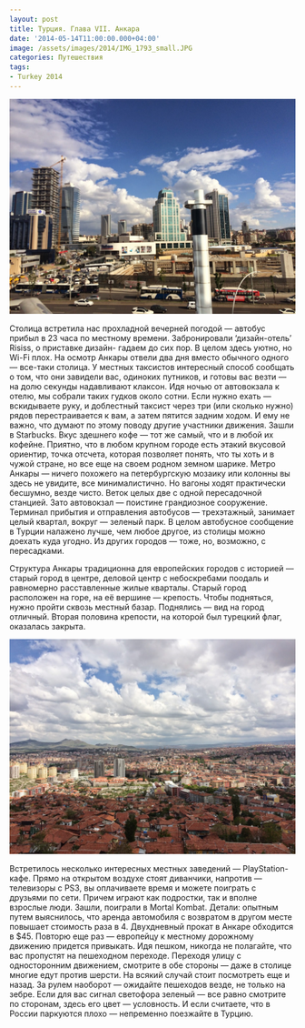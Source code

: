 ```yaml
---
layout: post
title: Турция. Глава VII. Анкара
date: '2014-05-14T11:00:00.000+04:00'
image: /assets/images/2014/IMG_1793_small.JPG
categories: Путешествия
tags:
- Turkey 2014
---
```


![](/assets/images/2014/IMG_1793.JPG)

Столица встретила нас прохладной вечерней погодой — автобус прибыл в 23 часа по местному времени. Забронировали ‘дизайн-отель’ Risiss, о приставке дизайн- гадаем до сих пор. В целом здесь уютно, но Wi-Fi плох. На осмотр Анкары отвели два дня вместо обычного одного — все-таки столица.
У местных таксистов интересный способ сообщать о том, что они завидели вас, одиноких путников, и готовы вас везти — на долю секунды надавливают клаксон. Идя ночью от автовокзала к отелю, мы собрали таких гудков около сотни. Если нужно ехать — вскидываете руку, и доблестный таксист через три (или сколько нужно) рядов перестраивается к вам, а затем пятится задним ходом. И ему не важно, что думают по этому поводу другие участники движения.
Зашли в Starbucks. Вкус здешнего кофе — тот же самый, что и в любой их кофейне. Приятно, что в любом крупном городе есть этакий вкусовой ориентир, точка отсчета, которая позволяет понять, что ты хоть и в чужой стране, но все еще на своем родном земном шарике.
Метро Анкары — ничего похожего на петербургскую мозаику или колонны вы здесь не увидите, все минималистично. Но вагоны ходят практически бесшумно, везде чисто. Веток целых две с одной пересадочной станцией. Зато автовокзал — поистине грандиозное сооружение. Терминал прибытия и отправления автобусов — трехэтажный, занимает целый квартал, вокруг — зеленый парк. В целом автобусное сообщение в Турции налажено лучше, чем любое другое, из столицы можно доехать куда угодно. Из других городов — тоже, но, возможно, с пересадками.

Структура Анкары традиционна для европейских городов с историей — старый город в центре, деловой центр с небоскребами поодаль и равномерно расставленные жилые кварталы. Старый город расположен на горе, на её вершине — крепость. Чтобы подняться, нужно пройти сквозь местный базар. Поднялись — вид на город отличный. Вторая половина крепости, на которой был турецкий флаг, оказалась закрыта.

![](/assets/images/2014/IMG_1794.JPG)

Встретилось несколько интересных местных заведений — PlayStation-кафе. Прямо на открытом воздухе стоят диванчики, напротив — телевизоры с PS3, вы оплачиваете время и можете поиграть с друзьями по сети. Причем играют как подростки, так и вполне взрослые люди. Зашли, поиграли в Mortal Kombat.
Детали: опытным путем выяснилось, что аренда автомобиля с возвратом в другом месте повышает стоимость раза в 4. Двухдневный прокат в Анкаре обходится в $45. Повторю еще раз — европейцу к местному дорожному движению придется привыкать. Идя пешком, никогда не полагайте, что вас пропустят на пешеходном переходе. Переходя улицу с односторонним движением, смотрите в обе стороны — даже в столице многие едут против шерсти. На всякий случай стоит посмотреть еще и назад. За рулем наоборот — ожидайте пешеходов везде, не только на зебре. Если для вас сигнал светофора зеленый — все равно смотрите по сторонам, здесь его цвет — условность. И если считаете, что в России паркуются плохо — непременно поезжайте в Турцию.